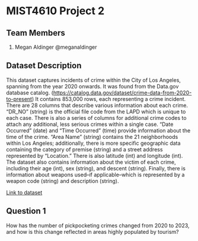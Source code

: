 
# MIST4610 Project 2



## Team Members

1. Megan Aldinger @meganaldinger
## Dataset Description

This dataset captures incidents of crime within the City of Los Angeles, spanning from the year 2020 onwards. It was found from the Data.gov database catalog. (https://catalog.data.gov/dataset/crime-data-from-2020-to-present) It contains 853,000 rows, each representing a crime incident. There are 28 columns that describe various information about each crime. “DR_NO” (string) is the official file code from the LAPD which is unique to each case. There is also a series of columns for additional crime codes to attach any additional, less serious crimes within a single case. “Date Occurred” (date) and “Time Occurred” (time) provide information about the time of the crime. “Area Name” (string) contains the 21 neighborhoods within Los Angeles; additionally, there is more specific geographic data containing the category of premise (string) and a street address represented by “Location.” There is also latitude (int) and longitude (int). The dataset also contains information about the victim of each crime, including their age (int), sex (string), and descent (string). Finally, there is information about weapons used–if applicable–which is represented by a weapon code (string) and description (string). 

[Link to dataset](https://catalog.data.gov/dataset/crime-data-from-2020-to-present)


## Question 1
How has the number of pickpocketing crimes changed from 2020 to 2023, and how is this change reflected in areas highly populated by tourism?  


